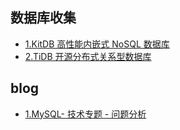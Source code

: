 ## 数据库收集
- [1.KitDB 高性能内嵌式 NoSQL 数据库](https://github.com/frost373/KitDB)
- [2.TiDB 开源分布式关系型数据库](https://github.com/pingcap/tidb)

## blog
- [1.MySQL- 技术专题 - 问题分析](https://xie.infoq.cn/article/b5cd6ebce4b09e0ed466a9949)
